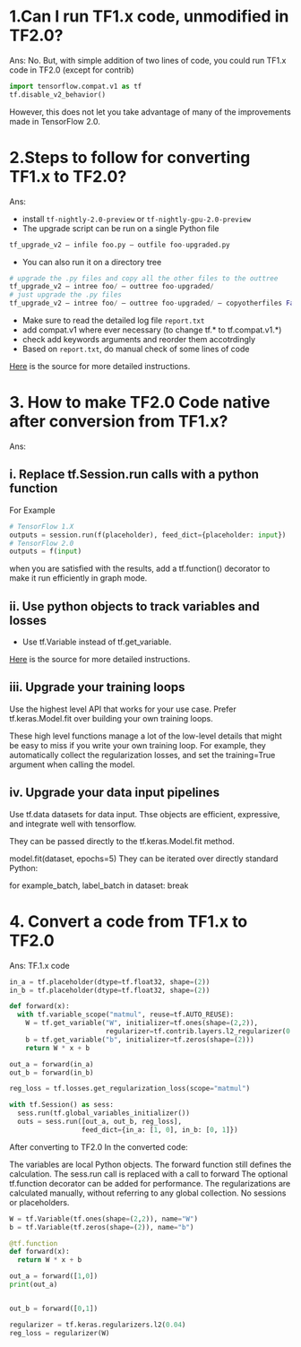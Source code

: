 # 1.Can I run TF1.x code, unmodified in TF2.0?
Ans: No. But, with simple addition of two lines of code, you could run TF1.x code in TF2.0 (except for contrib)

```python
import tensorflow.compat.v1 as tf
tf.disable_v2_behavior()
```
However, this does not let you take advantage of many of the improvements made in TensorFlow 2.0. 

# 2.Steps to follow for converting TF1.x to TF2.0?
Ans:
  * install `tf-nightly-2.0-preview` or `tf-nightly-gpu-2.0-preview`
  * The upgrade script can be run on a single Python file
```python
tf_upgrade_v2 — infile foo.py — outfile foo-upgraded.py
```
  * You can also run it on a directory tree
```python
# upgrade the .py files and copy all the other files to the outtree
tf_upgrade_v2 — intree foo/ — outtree foo-upgraded/
# just upgrade the .py files
tf_upgrade_v2 — intree foo/ — outtree foo-upgraded/ — copyotherfiles False
```
   * Make sure to read the detailed log file `report.txt`
   * add compat.v1 where ever necessary (to change tf.* to tf.compat.v1.*)
   * check add keywords arguments and reorder them accotrdingly
   * Based on `report.txt`, do manual check of some lines of code
   
[Here](https://medium.com/tensorflow/upgrading-your-code-to-tensorflow-2-0-f72c3a4d83b5) is the source for more detailed instructions.

# 3. How to make TF2.0 Code native after conversion from TF1.x?

Ans:
## i. Replace tf.Session.run calls with a python function
For Example
```python
# TensorFlow 1.X
outputs = session.run(f(placeholder), feed_dict={placeholder: input})
# TensorFlow 2.0
outputs = f(input)
```
when you are satisfied with the results, add a tf.function() decorator to make it run efficiently in graph mode.

## ii. Use python objects to track variables and losses
  * Use tf.Variable instead of tf.get_variable.

[Here](https://github.com/tensorflow/docs/blob/master/site/en/r2/guide/migration_guide.ipynb) is the source for more detailed instructions.

## iii. Upgrade your training loops
Use the highest level API that works for your use case. Prefer tf.keras.Model.fit over building your own training loops.

These high level functions manage a lot of the low-level details that might be easy to miss if you write your own training loop. For example, they automatically collect the regularization losses, and set the training=True argument when calling the model.

## iv. Upgrade your data input pipelines

Use tf.data datasets for data input. Thse objects are efficient, expressive, and integrate well with tensorflow.

They can be passed directly to the tf.keras.Model.fit method.

model.fit(dataset, epochs=5)
They can be iterated over directly standard Python:

for example_batch, label_batch in dataset:
    break

# 4. Convert a code from TF1.x to TF2.0
Ans:
TF.1.x code
```python
in_a = tf.placeholder(dtype=tf.float32, shape=(2))
in_b = tf.placeholder(dtype=tf.float32, shape=(2))

def forward(x):
  with tf.variable_scope("matmul", reuse=tf.AUTO_REUSE):
    W = tf.get_variable("W", initializer=tf.ones(shape=(2,2)),
                        regularizer=tf.contrib.layers.l2_regularizer(0.04))
    b = tf.get_variable("b", initializer=tf.zeros(shape=(2)))
    return W * x + b

out_a = forward(in_a)
out_b = forward(in_b)

reg_loss = tf.losses.get_regularization_loss(scope="matmul")

with tf.Session() as sess:
  sess.run(tf.global_variables_initializer())
  outs = sess.run([out_a, out_b, reg_loss],
                  feed_dict={in_a: [1, 0], in_b: [0, 1]})
```

After converting to TF2.0
In the converted code:

The variables are local Python objects.
The forward function still defines the calculation.
The sess.run call is replaced with a call to forward
The optional tf.function decorator can be added for performance.
The regularizations are calculated manually, without referring to any global collection.
No sessions or placeholders.

```python
W = tf.Variable(tf.ones(shape=(2,2)), name="W")
b = tf.Variable(tf.zeros(shape=(2)), name="b")

@tf.function
def forward(x):
  return W * x + b

out_a = forward([1,0])
print(out_a)


out_b = forward([0,1])

regularizer = tf.keras.regularizers.l2(0.04)
reg_loss = regularizer(W)
```

